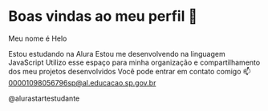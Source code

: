 # Boas vindas ao meu perfil 💙
Meu nome é Helo

Estou estudando na Alura
Estou me desenvolvendo na linguagem JavaScript
Utilizo esse espaço para minha organização e compartilhamento dos meu projetos desenvolvidos
Você pode entrar em contato comigo 📫
00001098056796sp@al.educacao.sp.gov.br

@alurastartestudante

